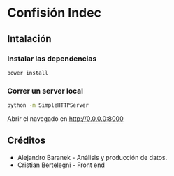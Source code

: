 # Confisión Indec


## Intalación

### Instalar las dependencias

```bash
bower install
```

### Correr un server local

```bash
python -m SimpleHTTPServer
```

Abrir el navegado en http://0.0.0.0:8000



## Créditos

- Alejandro Baranek - Análisis y producción de datos. 
- Cristian Bertelegni - Front end

